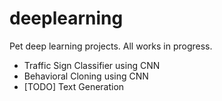 # deeplearning
Pet deep learning projects. All works in progress.

* Traffic Sign Classifier using CNN
* Behavioral Cloning using CNN
* [TODO] Text Generation
